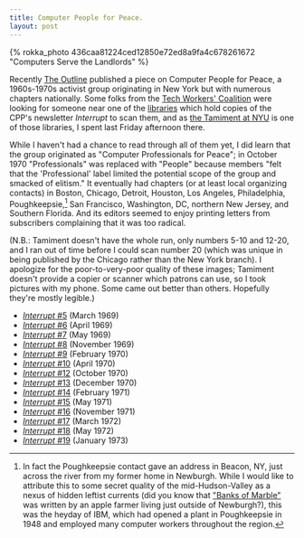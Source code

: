 ```yaml
---
title: Computer People for Peace.
layout: post
---
```


<style> a.thumbnail img { border: 3px solid gray } </style>

{% rokka_photo 436caa81224ced12850e72ed8a9fa4c678261672 "Computers Serve the Landlords" %}

Recently [The
Outline](https://theoutline.com/post/4029/computer-people-for-peace-history)
published a piece on Computer People for Peace, a 1960s-1970s activist
group originating in New York but with numerous chapters
nationally. Some folks from the [Tech Workers'
Coalition](https://www.techworkerscoalition.org/) were looking for
someone near one of the
[libraries](https://www.worldcat.org/title/interrupt-newsletter-of-computer-people-for-peace/oclc/13143528&referer=brief_results)
which hold copies of the CPP's newsletter _Interrupt_ to scan them,
and as
[the Tamiment at NYU](https://library.nyu.edu/locations/the-tamiment-library-robert-f-wagner-labor-archives/)
is one of those libraries, I spent last Friday afternoon there.

While I haven't had a chance to read through all of them yet, I did
learn that the group originated as "Computer Professionals for Peace";
in October 1970 "Professionals" was replaced with "People" because
members "felt that the 'Professional' label limited the potential
scope of the group and smacked of elitism." It eventually had chapters
(or at least local organizing contacts) in Boston, Chicago, Detroit,
Houston, Los Angeles, Philadelphia, Poughkeepsie,[^1] San Francisco,
Washington, DC, northern New Jersey, and Southern Florida. And its
editors seemed to enjoy printing letters from subscribers complaining
that it was too radical.

(N.B.: Tamiment doesn't have the whole run, only numbers 5-10 and
12-20, and I ran out of time before I could scan number 20 (which was
unique in being published by the Chicago rather than the New York
branch). I apologize for the poor-to-very-poor quality of these
images; Tamiment doesn't provide a copier or scanner which patrons can
use, so I took pictures with my phone. Some came out better than
others. Hopefully they're mostly legible.)

- [_Interrupt_ #5](pdfs/interrupt-5.pdf) (March 1969)
- [_Interrupt_ #6](pdfs/interrupt-6.pdf) (April 1969)
- [_Interrupt_ #7](pdfs/interrupt-7.pdf) (May 1969)
- [_Interrupt_ #8](pdfs/interrupt-8.pdf) (November 1969)
- [_Interrupt_ #9](pdfs/interrupt-9.pdf) (February 1970)
- [_Interrupt_ #10](pdfs/interrupt-10.pdf) (April 1970)
- [_Interrupt_ #12](pdfs/interrupt-12.pdf) (October 1970)
- [_Interrupt_ #13](pdfs/interrupt-13.pdf) (December 1970)
- [_Interrupt_ #14](pdfs/interrupt-14.pdf) (February 1971)
- [_Interrupt_ #15](pdfs/interrupt-15.pdf) (May 1971)
- [_Interrupt_ #16](pdfs/interrupt-16.pdf) (November 1971)
- [_Interrupt_ #17](pdfs/interrupt-17.pdf) (March 1972)
- [_Interrupt_ #18](pdfs/interrupt-18.pdf) (May 1972)
- [_Interrupt_ #19](pdfs/interrupt-19.pdf) (January 1973)

[^1]: In fact the Poughkeepsie contact gave an address in Beacon, NY, just across the river from my former home in Newburgh. While I would like to attribute this to some secret quality of the mid-Hudson-Valley as a nexus of hidden leftist currents (did you know that ["Banks of Marble"](https://www.youtube.com/watch?v=x-o3CJytIPE) was written by an apple farmer living just outside of Newburgh?), this was the heyday of IBM, which had opened a plant in Poughkeepsie in 1948 and employed many computer workers throughout the region.